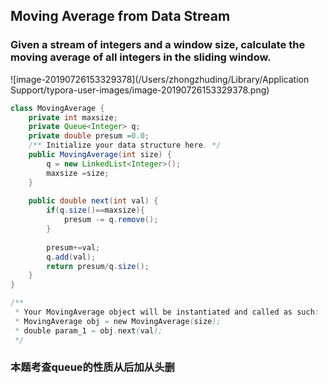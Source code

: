 ## Moving Average from Data Stream

### Given a stream of integers and a window size, calculate the moving average of all integers in the sliding window.

![image-20190726153329378](/Users/zhongzhuding/Library/Application Support/typora-user-images/image-20190726153329378.png)

~~~java
class MovingAverage {
    private int maxsize;
    private Queue<Integer> q;
    private double presum =0.0; 
    /** Initialize your data structure here. */
    public MovingAverage(int size) {
        q = new LinkedList<Integer>();
        maxsize =size;
    }
    
    public double next(int val) {
        if(q.size()==maxsize){
            presum -= q.remove();
        }
        
        presum+=val;
        q.add(val);
        return presum/q.size();  
    }
}

/**
 * Your MovingAverage object will be instantiated and called as such:
 * MovingAverage obj = new MovingAverage(size);
 * double param_1 = obj.next(val);
 */
~~~

### 本题考查queue的性质从后加从头删

